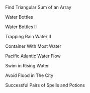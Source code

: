 Find Triangular Sum of an Array

Water Bottles

Water Bottles II

Trapping Rain Water II

Container With Most Water

Pacific Atlantic Water Flow

Swim in Rising Water

Avoid Flood in The City

Successful Pairs of Spells and Potions